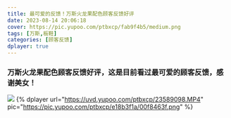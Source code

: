 ```yaml
---
title: 最可爱的反馈！万斯火龙果配色顾客反馈好评
date: 2023-08-14 20:06:18
cover: https://pic.yupoo.com/ptbxcp/fab9f4b5/medium.png
tags: [万斯,板鞋]
categories: [顾客反馈]
dplayer: true
---
```


###  万斯火龙果配色顾客反馈好评，这是目前看过最可爱的顾客反馈，感谢美女！
![](https://pic.yupoo.com/ptbxcp/fab9f4b5/9afe9c98.png)
{%  dplayer
    url="https://uvd.yupoo.com/ptbxcp/23589098.MP4"
    pic="https://pic.yupoo.com/ptbxcp/e18b3f1a/00f8463f.png"
%}